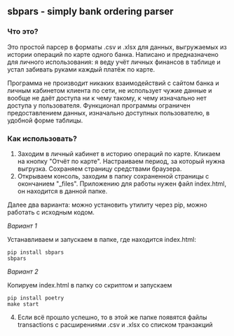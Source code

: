 ## sbpars - simply bank ordering parser

### Что это?

Это простой парсер в форматы .csv и .xlsx для данных, выгружаемых из истории операций по карте одного банка. Написано и предназначено для личного использования: я веду учёт личных финансов в таблице и устал забивать руками каждый платёж по карте.

Программа не производит никаких взаимодействий с сайтом банка и личным кабинетом клиента по сети, не использует чужие данные и вообще не даёт доступа ни к чему такому, к чему изначально нет доступа у пользователя. Функционал программы ограничен предоставлением данных, изначально доступных пользователю, в удобной форме таблицы.

### Как использовать?

1. Заходим в личный кабинет в историю операций по карте. Кликаем на кнопку "Отчёт по карте". Настраиваем период, за который нужна выгрузка. Сохраняем страницу средствами браузера.
2. Открываем консоль, заходим в папку сохраненной страницы с окончанием "_files". Приложению для работы нужен файл index.html, он находится в данной папке.

Далее два варианта: можно установить утилиту через pip, можно работать с исходным кодом.

*Вариант 1*

Устанавливаем и запускаем в папке, где находится index.html:
```
pip install sbpars
sbpars
```

*Вариант 2*

Копируем index.html в папку со скриптом и запускаем

```
pip install poetry
make start
```

4. Если всё прошло успешно, то в этой же папке появятся файлы transactions с расширениями .csv и .xlsx со списком транзакций
